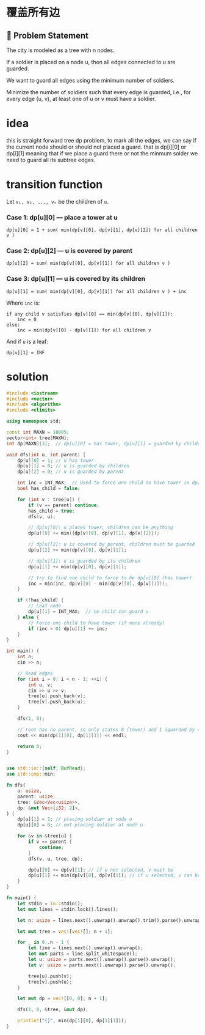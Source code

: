 # 覆盖所有边

## 🧠 Problem Statement
The city is modeled as a tree with n nodes.

If a soldier is placed on a node u, then all edges connected to u are guarded.

We want to guard all edges using the minimum number of soldiers.

Minimize the number of soldiers such that every edge is guarded, i.e., for every edge (u, v), at least one of u or v must have a soldier.


# idea
this is straight forward tree dp problem, to mark all the edges, we can say if the current node should or should not placed a guard. that is dp[i][0] or dp[i][1] meaning that if we place a guard there or not the minmum solder we need to guard all its subtree edges.

# transition function 

Let `v₁, v₂, ..., vₖ` be the children of `u`.

### Case 1: dp[u][0] — place a tower at u

```text
dp[u][0] = 1 + sum( min(dp[v][0], dp[v][1], dp[v][2]) for all children v )
```

### Case 2: dp[u][2] — u is covered by parent

```text
dp[u][2] = sum( min(dp[v][0], dp[v][1]) for all children v )
```

### Case 3: dp[u][1] — u is covered by its children

```text
dp[u][1] = sum( min(dp[v][0], dp[v][1]) for all children v ) + inc
```

Where `inc` is:

```text
if any child v satisfies dp[v][0] == min(dp[v][0], dp[v][1]):
    inc = 0
else:
    inc = min(dp[v][0] - dp[v][1]) for all children v
```

And if `u` is a leaf:

```text
dp[u][1] = INF
```


# solution 
```C++
#include <iostream>
#include <vector>
#include <algorithm>
#include <climits>

using namespace std;

const int MAXN = 10005;
vector<int> tree[MAXN];
int dp[MAXN][3];  // dp[u][0] = has tower, dp[u][1] = guarded by children, dp[u][2] = guarded by parent

void dfs(int u, int parent) {
    dp[u][0] = 1; // u has tower
    dp[u][1] = 0; // u is guarded by children
    dp[u][2] = 0; // u is guarded by parent

    int inc = INT_MAX;  // Used to force one child to have tower in dp[u][1]
    bool has_child = false;

    for (int v : tree[u]) {
        if (v == parent) continue;
        has_child = true;
        dfs(v, u);

        // dp[u][0]: u places tower, children can be anything
        dp[u][0] += min({dp[v][0], dp[v][1], dp[v][2]});

        // dp[u][2]: u is covered by parent, children must be guarded
        dp[u][2] += min(dp[v][0], dp[v][1]);

        // dp[u][1]: u is guarded by its children
        dp[u][1] += min(dp[v][0], dp[v][1]);

        // try to find one child to force to be dp[v][0] (has tower)
        inc = min(inc, dp[v][0] - min(dp[v][0], dp[v][1]));
    }

    if (!has_child) {
        // Leaf node
        dp[u][1] = INT_MAX;  // no child can guard u
    } else {
        // Force one child to have tower (if none already)
        if (inc > 0) dp[u][1] += inc;
    }
}

int main() {
    int n;
    cin >> n;

    // Read edges
    for (int i = 0; i < n - 1; ++i) {
        int u, v;
        cin >> u >> v;
        tree[u].push_back(v);
        tree[v].push_back(u);
    }

    dfs(1, 0);

    // root has no parent, so only states 0 (tower) and 1 (guarded by children) are valid
    cout << min(dp[1][0], dp[1][1]) << endl;

    return 0;
}


```

```rust

use std::io::{self, BufRead};
use std::cmp::min;

fn dfs(
    u: usize,
    parent: usize,
    tree: &Vec<Vec<usize>>,
    dp: &mut Vec<[i32; 2]>,
) {
    dp[u][1] = 1; // placing soldier at node u
    dp[u][0] = 0; // not placing soldier at node u

    for &v in &tree[u] {
        if v == parent {
            continue;
        }
        dfs(v, u, tree, dp);

        dp[u][0] += dp[v][1]; // if u not selected, v must be
        dp[u][1] += min(dp[v][0], dp[v][1]); // if u selected, v can be or not
    }
}

fn main() {
    let stdin = io::stdin();
    let mut lines = stdin.lock().lines();

    let n: usize = lines.next().unwrap().unwrap().trim().parse().unwrap();

    let mut tree = vec![vec![]; n + 1];

    for _ in 0..n - 1 {
        let line = lines.next().unwrap().unwrap();
        let mut parts = line.split_whitespace();
        let u: usize = parts.next().unwrap().parse().unwrap();
        let v: usize = parts.next().unwrap().parse().unwrap();

        tree[u].push(v);
        tree[v].push(u);
    }

    let mut dp = vec![[0, 0]; n + 1];

    dfs(1, 0, &tree, &mut dp);

    println!("{}", min(dp[1][0], dp[1][1]));
}

```